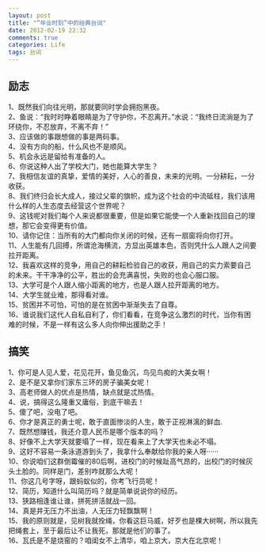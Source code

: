 ```yaml
---
layout: post
title: "“毕业时刻”中的经典台词"
date: 2012-02-19 22:32
comments: true
categories: Life
tags: 台词
---
```

<h2>励志</h2>
<p>1、既然我们向往光明，那就要同时学会拥抱黑夜。</br>
2、鱼说：“我时时睁着眼睛是为了守护你，不忍离开。”水说：“我终日流淌是为了环绕你，不忍放弃，不离不弃！”</br>
3、应该做的事跟想做的事是两码事。</br>
4、没有方向的船，什么风也不是顺风。</br>
5、机会永远是留给有准备的人。</br>
6、你说这种人出了学校大门，她也能算大学生？</br>
7、我相信友谊的真挚，爱情的美好，人心的善良，未来的光明。一分耕耘，一分收获。</br>
8、我们终归会长大成人，接过父辈的旗帜，成为这个社会的中流砥柱，我们该用什么样的人生态度去经营这个世界呢？</br>
9、这钱呢对我们每个人来说都很重要，但是如果它能使一个人重新找回自己的理想，那它会变得更有价值。</br>
10、请你记住：当所有的大门都向你关闭的时候，还有一扇窗将向你打开。</br>
11、人生能有几回搏，所谓沧海横流，方显出英雄本色，否则凭什么人跟人之间要拉开距离。</br>
12、我喜欢这样的竞争，用自己的耕耘检验自己的收获，用自己的实力索要自己的未来。干干净净的公平，胜出的会充满喜悦，失败的也会心服口服。</br>
13、大学可是个人跟人缩小距离的地方，也是人跟人拉开距离的地方。</br>
14、大学生就业难，那得看对谁。</br>
15、贫困并不可怕，可怕的是在贫困中渐渐失去了自尊。</br>
16、谁说我们这代人自私自利了，你们看看，在竞争这么激烈的时代，当你有困难的时候，不是一样有这么多人向你伸出援助之手！
</p>
<!--more-->

<h2>搞笑</h2>
<p>1、你可是人见人爱，花见花开，鱼见鱼沉，鸟见鸟痴的大美女啊！</br>
2、是不是又拿你们家东三环的房子骗美女呢！</br>
3、高老师做人的优点是热情，缺点就是忒热情。</br>
4、说，搞得这么隆重又庸俗，到底干嘛去！</br>
5、傻了吧，没电了吧。</br>
6、你才是真正的勇士呢，敢于直面惨淡的人生，敢于正视淋漓的鲜血.</br>
7、既然想赚钱，我还介意人民币是哪个版本的吗？</br>
8、好像不上大学天就要塌了一样，现在看来上了大学天也未必不塌。</br>
9、这好不容易一条泳道游到头了，我拿什么奉献给你我的亲人呀······</br>
10、你说咱们这群倒霉催的80后啊，进校门的时候趾高气昂的，出校门的时候灰头土脸的。同样是门，差别咋就那么大呢！</br>
11、你这几号字呀，跟蚂蚁似的，你考飞行员呢！</br>
12、简历，知道什么叫简历吗？就是简单说说你的经历。</br>
13、狭路相逢谁让谁，拼死拼活就战一回。</br>
14、真是井无压力不出油，人无压力轻飘飘啊！</br>
15、我的原则就是，见树我就拴绳，你看这巨马威，好歹也是棵大树啊，所以我先把绳套上，至于最后让不让我死，那就是他们的事了。</br>
16、瓦氏是不是烧窑的？咱闺女不上清华，咱上京大，京大在北京呢！</p>

